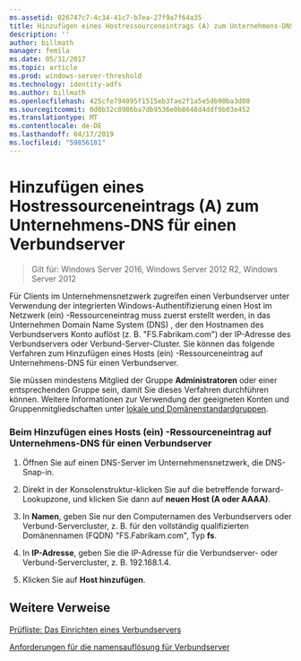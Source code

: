 ```yaml
---
ms.assetid: 026747c7-4c34-41c7-b7ea-27f9a7f64a35
title: Hinzufügen eines Hostressourceneintrags (A) zum Unternehmens-DNS für einen Verbundserver
description: ''
author: billmath
manager: femila
ms.date: 05/31/2017
ms.topic: article
ms.prod: windows-server-threshold
ms.technology: identity-adfs
ms.author: billmath
ms.openlocfilehash: 425cfe794095f1515eb3fae2f1a5e5db90ba3d00
ms.sourcegitcommit: 0d0b32c8986ba7db9536e0b8648d4ddf9b03e452
ms.translationtype: MT
ms.contentlocale: de-DE
ms.lasthandoff: 04/17/2019
ms.locfileid: "59856181"
---
```

# <a name="add-a-host-a-resource-record-to-corporate-dns-for-a-federation-server"></a>Hinzufügen eines Hostressourceneintrags (A) zum Unternehmens-DNS für einen Verbundserver

>Gilt für: Windows Server 2016, Windows Server 2012 R2, Windows Server 2012


Für Clients im Unternehmensnetzwerk zugreifen einen Verbundserver unter Verwendung der integrierten Windows-Authentifizierung einen Host im Netzwerk \(ein\) -Ressourceneintrag muss zuerst erstellt werden, in das Unternehmen Domain Name System \(DNS\) , der den Hostnamen des Verbundservers Konto auflöst \(z. B. "FS.Fabrikam.com"\) der IP-Adresse des Verbundservers oder Verbund-Server-Cluster. Sie können das folgende Verfahren zum Hinzufügen eines Hosts \(ein\) -Ressourceneintrag auf Unternehmens-DNS für einen Verbundserver.  
  
Sie müssen mindestens Mitglied der Gruppe **Administratoren** oder einer entsprechenden Gruppe sein, damit Sie dieses Verfahren durchführen können.  Weitere Informationen zur Verwendung der geeigneten Konten und Gruppenmitgliedschaften unter [lokale und Domänenstandardgruppen](https://go.microsoft.com/fwlink/?LinkId=83477).   
  
### <a name="to-add-a-host-a-resource-record-to-corporate-dns-for-a-federation-server"></a>Beim Hinzufügen eines Hosts \(ein\) -Ressourceneintrag auf Unternehmens-DNS für einen Verbundserver  
  
1.  Öffnen Sie auf einen DNS-Server im Unternehmensnetzwerk, die DNS-Snap\-in.  
  
2.  Direkt in der Konsolenstruktur\-klicken Sie auf die betreffende forward-Lookupzone, und klicken Sie dann auf **neuen Host \(A oder AAAA\)**.  
  
3.  In **Namen**, geben Sie nur den Computernamen des Verbundservers oder Verbund-Servercluster, z. B. für den vollständig qualifizierten Domänennamen \(FQDN\) "FS.Fabrikam.com", Typ **fs**.  
  
4.  In **IP-Adresse**, geben Sie die IP-Adresse für die Verbundserver- oder Verbund-Servercluster, z. B. 192.168.1.4.  
  
5.  Klicken Sie auf **Host hinzufügen**.  
  
## <a name="additional-references"></a>Weitere Verweise  
[Prüfliste: Das Einrichten eines Verbundservers](Checklist--Setting-Up-a-Federation-Server.md)  
  
[Anforderungen für die namensauflösung für Verbundserver](https://technet.microsoft.com/library/dd807055.aspx)  
  

